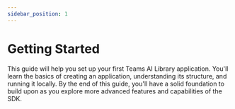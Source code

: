 ```yaml
---
sidebar_position: 1
---
```


# Getting Started

This guide will help you set up your first Teams AI Library application. You'll learn the basics of creating an application, understanding its structure, and running it locally. By the end of this guide, you'll have a solid foundation to build upon as you explore more advanced features and capabilities of the SDK.